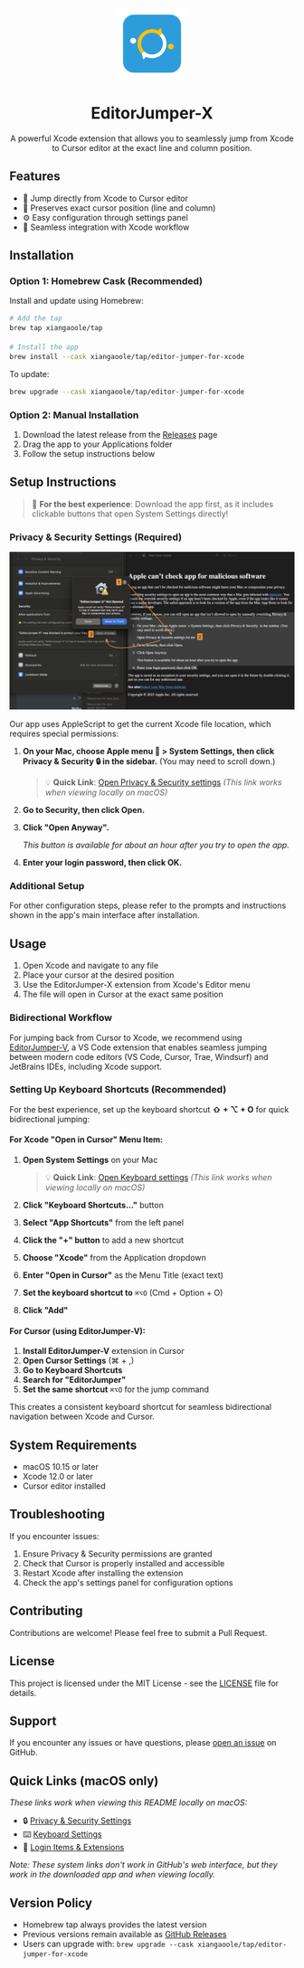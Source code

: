 <div align="center">
  <img src="doc/app-icon.png" alt="EditorJumper-X Icon" width="128" height="128">
  
  # EditorJumper-X
  
  A powerful Xcode extension that allows you to seamlessly jump from Xcode to Cursor editor at the exact line and column position.
</div>

## Features

- 🚀 Jump directly from Xcode to Cursor editor
- 📍 Preserves exact cursor position (line and column)
- ⚙️ Easy configuration through settings panel
- 🔄 Seamless integration with Xcode workflow

## Installation

### Option 1: Homebrew Cask (Recommended)

Install and update using Homebrew:

```bash
# Add the tap
brew tap xiangaoole/tap

# Install the app
brew install --cask xiangaoole/tap/editor-jumper-for-xcode
```

To update:

```bash
brew upgrade --cask xiangaoole/tap/editor-jumper-for-xcode
```

### Option 2: Manual Installation

1. Download the latest release from the [Releases](https://github.com/xiangaoole/EditorJumper-X/releases) page
2. Drag the app to your Applications folder
3. Follow the setup instructions below

## Setup Instructions

> 📱 **For the best experience**: Download the app first, as it includes clickable buttons that open System Settings directly!

### Privacy & Security Settings (Required)

![Screenshot1](doc/Screenshot1.png)

Our app uses AppleScript to get the current Xcode file location, which requires special permissions:

1. **On your Mac, choose Apple menu 🍎 > System Settings, then click Privacy & Security 🔒 in the sidebar.** (You may need to scroll down.)

   > 💡 **Quick Link**: [Open Privacy & Security settings](x-apple.systempreferences:com.apple.preference.security) *(This link works when viewing locally on macOS)*

2. **Go to Security, then click Open.**

3. **Click "Open Anyway".**
   
   *This button is available for about an hour after you try to open the app.*

4. **Enter your login password, then click OK.**

### Additional Setup

For other configuration steps, please refer to the prompts and instructions shown in the app's main interface after installation.

## Usage

1. Open Xcode and navigate to any file
2. Place your cursor at the desired position
3. Use the EditorJumper-X extension from Xcode's Editor menu
4. The file will open in Cursor at the exact same position

### Bidirectional Workflow

For jumping back from Cursor to Xcode, we recommend using [EditorJumper-V](https://github.com/wanniwa/EditorJumper-V), a VS Code extension that enables seamless jumping between modern code editors (VS Code, Cursor, Trae, Windsurf) and JetBrains IDEs, including Xcode support.

### Setting Up Keyboard Shortcuts (Recommended)

For the best experience, set up the keyboard shortcut **⇧ + ⌥ + O** for quick bidirectional jumping:

#### For Xcode "Open in Cursor" Menu Item:

1. **Open System Settings** on your Mac
   
   > 💡 **Quick Link**: [Open Keyboard settings](x-apple.systempreferences:com.apple.preference.keyboard) *(This link works when viewing locally on macOS)*

2. **Click "Keyboard Shortcuts..."** button
3. **Select "App Shortcuts"** from the left panel
4. **Click the "+" button** to add a new shortcut
5. **Choose "Xcode"** from the Application dropdown
6. **Enter "Open in Cursor"** as the Menu Title (exact text)
7. **Set the keyboard shortcut to** `⌘⌥O` (Cmd + Option + O)
8. **Click "Add"**

#### For Cursor (using EditorJumper-V):

1. **Install EditorJumper-V** extension in Cursor
2. **Open Cursor Settings** (⌘ + ,)
3. **Go to Keyboard Shortcuts**
4. **Search for "EditorJumper"**
5. **Set the same shortcut** `⌘⌥O` for the jump command

This creates a consistent keyboard shortcut for seamless bidirectional navigation between Xcode and Cursor.

## System Requirements

- macOS 10.15 or later
- Xcode 12.0 or later
- Cursor editor installed

## Troubleshooting

If you encounter issues:

1. Ensure Privacy & Security permissions are granted
2. Check that Cursor is properly installed and accessible
3. Restart Xcode after installing the extension
4. Check the app's settings panel for configuration options

## Contributing

Contributions are welcome! Please feel free to submit a Pull Request.

## License

This project is licensed under the MIT License - see the [LICENSE](LICENSE) file for details.

## Support

If you encounter any issues or have questions, please [open an issue](https://github.com/xiangaoole/EditorJumper-X/issues) on GitHub.

## Quick Links (macOS only)

*These links work when viewing this README locally on macOS:*

- 🔒 [Privacy & Security Settings](x-apple.systempreferences:com.apple.preference.security)
- ⌨️ [Keyboard Settings](x-apple.systempreferences:com.apple.preference.keyboard)
- 🔧 [Login Items & Extensions](x-apple.systempreferences:com.apple.LoginItems-Settings.extension)

*Note: These system links don't work in GitHub's web interface, but they work in the downloaded app and when viewing locally.*

## Version Policy

- Homebrew tap always provides the latest version
- Previous versions remain available as [GitHub Releases](https://github.com/xiangaoole/EditorJumper-X/releases)
- Users can upgrade with: `brew upgrade --cask xiangaoole/tap/editor-jumper-for-xcode` 